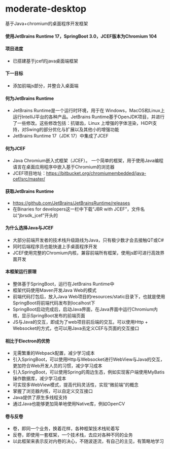 # moderate-desktop
基于Java+chromium的桌面程序开发框架

#### 使用JetBrains Runtime 17，SpringBoot 3.0，JCEF版本为Chromium 104

#### 项目进度
- 已搭建基于jcef的java桌面端框架

#### 下一目标
- 添加前端js部分，并整合入桌面端

#### 何为JetBrains Runtime
- JetBrains Runtime是一个运行时环境，用于在 Windows，MacOS和Linux上运行IntelliJ平台的各种产品。JetBrains Runtime基于OpenJDK项目，并进行了一些修改。这些修改包括：抗锯齿，Linux 上增强的字体渲染，HiDPI支持，对Swing的部分优化与扩展以及其他小的增强功能
- JetBrains Runtime 17（JDK 17）中集成了JCEF

#### 何为JCEF
- Java Chromium嵌入式框架（JCEF）。 一个简单的框架，用于使用Java编程语言在桌面应用程序中嵌入基于Chromium的浏览器
- JCEF项目地址：https://bitbucket.org/chromiumembedded/java-cef/src/master/

#### 获取JetBrains Runtime
- https://github.com/JetBrains/JetBrainsRuntime/releases
- 在Binaries for developers这一栏中下载“JBR with JCEF”，文件名以“jbrsdk_jcef”开头的

#### 为什么选择Java与JCEF
- 大部分前端开发者的技术栈升级路线为Java，只有极少数才会去接触QT或C#
- 同时后端程序员也能快速上手桌面程序开发
- JCEF使用完整的Chromium内核，兼容前端所有框架，使用js即可进行高效界面开发

#### 本框架运行原理
- 整体基于SpringBoot，运行在JetBrains Runtime中
- 框架代码使用Maven开发Java Web的模式
- 前端代码打包后，放入Java Web项目的resources/static目录下，也就是使用SpringBoot将前端代码发布到localhost下
- SpringBoot启动完成后，启动Java界面，在Java界面中运行Chromium内核，显示SpringBoot发布的前端页面
- JS与Java的交互，即成为了web项目前后端的交互。可以使用Http + Websocket的方式，也可以用Java去定义CEF与页面的交互接口

#### 相比于Electron的优势
- 无需繁重的Webpack配置，减少学习成本
- 引入SpringBoot，可以使用Http与Websocket进行WebView与Java的交互，更加符合Web开发人员的习惯，减少学习成本
- 引入SpringBoot，可以使用Spring的周边生态，例如实现客户端使用MyBatis操作数据库，减少学习成本
- 可实现多WebView模式，提高代码灵活性，实现“微前端”的概念
- 掌握了浏览器内核，可以自定义交互接口
- Java提供了原生多线程支持
- 通过Java也能够更加简单地使用Native库，例如OpenCV

#### 卷与反卷
- 卷，即同一个业务，换着花样，各种框架技术栈轮着写
- 反卷，即使用一套框架，一个技术栈，去应对各种不同的业务
- 以此框架来表示反对内卷的决心，不随波逐流，有自己的主见，有策略地学习
